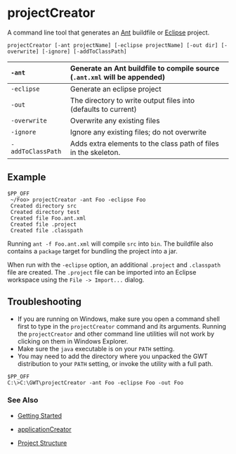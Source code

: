 # projectCreator #

A command line tool that generates an [Ant](http://ant.apache.org/) buildfile or [Eclipse](http://www.eclipse.org) project.

`projectCreator [-ant projectName] [-eclipse projectName] [-out dir] [-overwrite] [-ignore] [-addToClassPath]`

|   `-ant`  |  Generate an Ant buildfile to compile source (`.ant.xml` will be appended) |
|:----------|:---------------------------------------------------------------------------|
|   `-eclipse`  |  Generate an eclipse project |
|   `-out`  |  The directory to write output files into (defaults to current) |
|   `-overwrite`  |  Overwrite any existing files |
|   `-ignore`  |  Ignore any existing files; do not overwrite |
|   `-addToClassPath` |  Adds extra elements to the class path of files in the skeleton. |


## Example ##

```
$PP_OFF
 ~/Foo> projectCreator -ant Foo -eclipse Foo
 Created directory src
 Created directory test
 Created file Foo.ant.xml
 Created file .project
 Created file .classpath
```


Running `ant -f Foo.ant.xml` will compile `src` into `bin`. The buildfile also contains a `package` target for bundling the project into a jar.

When run with the `-eclipse` option, an additional `.project` and `.classpath` file are created.  The `.project` file can be imported into an Eclipse workspace using the `File -> Import...` dialog.

## Troubleshooting ##

  * If you are running on Windows, make sure you open a command shell first to type in the `projectCreator` command and its arguments. Running the `projectCreator` and other command line utilities will not work by clicking on them in Windows Explorer.
  * Make sure the `java` executable is on your `PATH` setting.
  * You may need to add the directory where you unpacked the GWT distribution to your `PATH` setting, or invoke the utility with a full path.

```
$PP_OFF
C:\>C:\GWT\projectCreator -ant Foo -eclipse Foo -out Foo
```

### See Also ###

  * [Getting Started](GettingStarted.md)

  * [applicationCreator](DevGuideApplicationCreator.md)

  * [Project Structure](DevGuideProjectStructure.md)